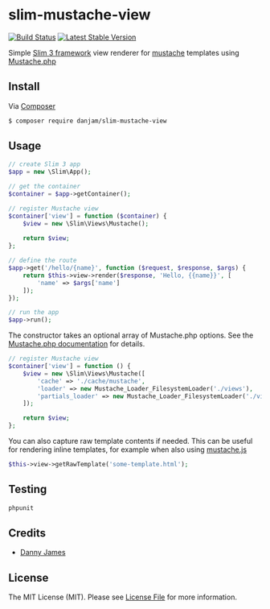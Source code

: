 # slim-mustache-view

[![Build Status](https://travis-ci.org/danjam/slim-mustache-view.svg?branch=master)](https://travis-ci.org/danjam/slim-mustache-view) [![Latest Stable Version](https://poser.pugx.org/danjam/slim-mustache-view/v/stable)](https://packagist.org/packages/danjam/slim-mustache-view)

Simple [Slim 3 framework](https://github.com/slimphp/Slim) view renderer for [mustache](http://mustache.github.io/mustache.5.html) templates using [Mustache.php](https://github.com/bobthecow/mustache.php)

## Install

Via [Composer](https://getcomposer.org/)

```bash
$ composer require danjam/slim-mustache-view
```

## Usage

```php
// create Slim 3 app
$app = new \Slim\App();

// get the container
$container = $app->getContainer();

// register Mustache view
$container['view'] = function ($container) {
    $view = new \Slim\Views\Mustache();
    
    return $view;
};

// define the route
$app->get('/hello/{name}', function ($request, $response, $args) {
    return $this->view->render($response, 'Hello, {{name}}', [
        'name' => $args['name']
    ]);
});

// run the app
$app->run();
```

The constructor takes an optional array of Mustache.php options. See the [Mustache.php documentation](https://github.com/bobthecow/mustache.php/wiki#constructor-options) for details.

```php
// register Mustache view
$container['view'] = function () {
    $view = new \Slim\Views\Mustache([
        'cache' => './cache/mustache',
        'loader' => new Mustache_Loader_FilesystemLoader('./views'),
        'partials_loader' => new Mustache_Loader_FilesystemLoader('./views/partials')
    ]);

    return $view;
};
```

You can also capture raw template contents if needed. This can be useful for rendering inline templates, for example when also using [mustache.js](https://github.com/janl/mustache.js/)

```php
$this->view->getRawTemplate('some-template.html');
```

## Testing

```bash
phpunit
```

## Credits

- [Danny James](https://github.com/danjam)

## License

The MIT License (MIT). Please see [License File](LICENSE) for more information.

